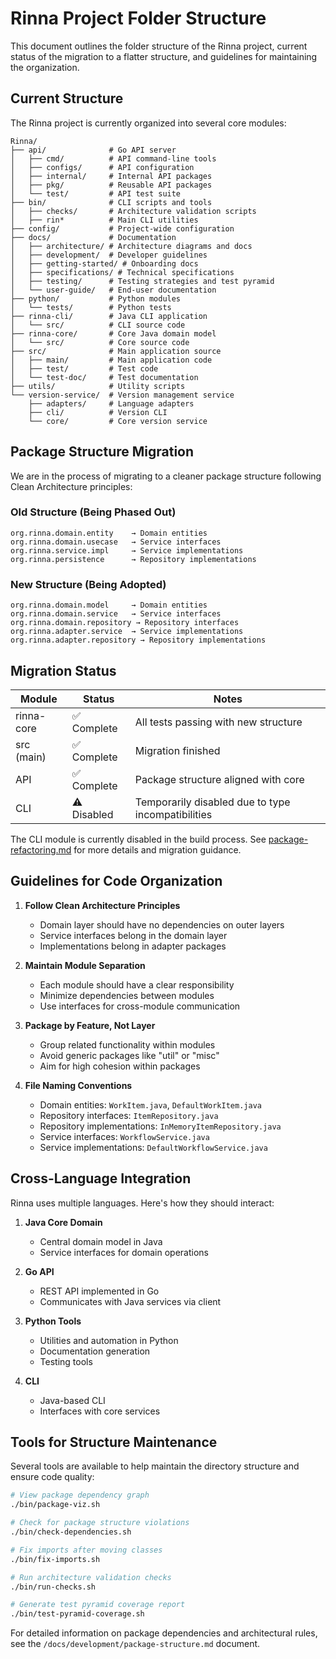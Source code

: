 # Rinna Project Folder Structure

This document outlines the folder structure of the Rinna project, current status of the migration to a flatter structure, and guidelines for maintaining the organization.

## Current Structure

The Rinna project is currently organized into several core modules:

```
Rinna/
├── api/              # Go API server
│   ├── cmd/          # API command-line tools
│   ├── configs/      # API configuration
│   ├── internal/     # Internal API packages
│   ├── pkg/          # Reusable API packages
│   └── test/         # API test suite
├── bin/              # CLI scripts and tools
│   ├── checks/       # Architecture validation scripts
│   ├── rin*          # Main CLI utilities
├── config/           # Project-wide configuration
├── docs/             # Documentation
│   ├── architecture/ # Architecture diagrams and docs
│   ├── development/  # Developer guidelines
│   ├── getting-started/ # Onboarding docs
│   ├── specifications/ # Technical specifications
│   ├── testing/      # Testing strategies and test pyramid
│   └── user-guide/   # End-user documentation
├── python/           # Python modules
│   └── tests/        # Python tests
├── rinna-cli/        # Java CLI application
│   └── src/          # CLI source code
├── rinna-core/       # Core Java domain model
│   └── src/          # Core source code
├── src/              # Main application source
│   ├── main/         # Main application code
│   ├── test/         # Test code
│   └── test-doc/     # Test documentation
├── utils/            # Utility scripts
└── version-service/  # Version management service
    ├── adapters/     # Language adapters
    ├── cli/          # Version CLI
    └── core/         # Core version service
```

## Package Structure Migration

We are in the process of migrating to a cleaner package structure following Clean Architecture principles:

### Old Structure (Being Phased Out)
```
org.rinna.domain.entity    → Domain entities
org.rinna.domain.usecase   → Service interfaces
org.rinna.service.impl     → Service implementations
org.rinna.persistence      → Repository implementations
```

### New Structure (Being Adopted)
```
org.rinna.domain.model     → Domain entities
org.rinna.domain.service   → Service interfaces
org.rinna.domain.repository → Repository interfaces
org.rinna.adapter.service  → Service implementations
org.rinna.adapter.repository → Repository implementations
```

## Migration Status

| Module | Status | Notes |
|--------|--------|-------|
| rinna-core | ✅ Complete | All tests passing with new structure |
| src (main) | ✅ Complete | Migration finished |
| API | ✅ Complete | Package structure aligned with core |
| CLI | ⚠️ Disabled | Temporarily disabled due to type incompatibilities |

The CLI module is currently disabled in the build process. See [package-refactoring.md](/docs/development/package-refactoring.md) for more details and migration guidance.

## Guidelines for Code Organization

1. **Follow Clean Architecture Principles**
   - Domain layer should have no dependencies on outer layers
   - Service interfaces belong in the domain layer
   - Implementations belong in adapter packages

2. **Maintain Module Separation**
   - Each module should have a clear responsibility
   - Minimize dependencies between modules
   - Use interfaces for cross-module communication

3. **Package by Feature, Not Layer**
   - Group related functionality within modules
   - Avoid generic packages like "util" or "misc"
   - Aim for high cohesion within packages

4. **File Naming Conventions**
   - Domain entities: `WorkItem.java`, `DefaultWorkItem.java`
   - Repository interfaces: `ItemRepository.java`
   - Repository implementations: `InMemoryItemRepository.java`
   - Service interfaces: `WorkflowService.java`
   - Service implementations: `DefaultWorkflowService.java`

## Cross-Language Integration

Rinna uses multiple languages. Here's how they should interact:

1. **Java Core Domain**
   - Central domain model in Java
   - Service interfaces for domain operations

2. **Go API**
   - REST API implemented in Go
   - Communicates with Java services via client

3. **Python Tools**
   - Utilities and automation in Python
   - Documentation generation
   - Testing tools

4. **CLI**
   - Java-based CLI
   - Interfaces with core services

## Tools for Structure Maintenance

Several tools are available to help maintain the directory structure and ensure code quality:

```bash
# View package dependency graph
./bin/package-viz.sh

# Check for package structure violations
./bin/check-dependencies.sh

# Fix imports after moving classes
./bin/fix-imports.sh

# Run architecture validation checks
./bin/run-checks.sh

# Generate test pyramid coverage report
./bin/test-pyramid-coverage.sh
```

For detailed information on package dependencies and architectural rules, see the `/docs/development/package-structure.md` document.